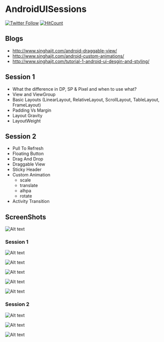 # AndroidUISessions

[![Twitter Follow](https://img.shields.io/twitter/follow/Ajit5ingh.svg?style=social)](https://twitter.com/Ajit5ingh)
[![HitCount](http://hits.dwyl.io/ajitsing/AndroidUISessions.svg)](http://hits.dwyl.io/ajitsing/AndroidUISessions)


## Blogs
 - http://www.singhajit.com/android-draggable-view/
 - http://www.singhajit.com/android-custom-animations/
 - http://www.singhajit.com/tutorial-1-android-ui-desgin-and-styling/ 

## Session 1

- What the difference in DP, SP & Pixel and when to use what?
- View and ViewGroup
- Basic Layouts (LinearLayout, RelativeLayout, ScrollLayout, TableLayout, FrameLayout)
- Padding Vs Margin
- Layout Gravity
- LayoutWeight

## Session 2

- Pull To Refresh
- Floating Button
- Drag And Drop
- Draggable View
- Sticky Header
- Custom Animation
  - scale
  - translate
  - alhpa
  - rotate
- Activity Transition 
  

## ScreenShots

![Alt text](https://github.com/ajitsing/ScreenShots/blob/master/android_sessions/home_page.png)

### Session 1

![Alt text](https://github.com/ajitsing/ScreenShots/blob/master/android_sessions/session1.png)

![Alt text](https://github.com/ajitsing/ScreenShots/blob/master/android_sessions/basic_layouts.png)

![Alt text](https://github.com/ajitsing/ScreenShots/blob/master/android_sessions/android_gravity_and_layout_gravity.png)

![Alt text](https://github.com/ajitsing/ScreenShots/blob/master/android_sessions/layout_weight.png)

![Alt text](https://github.com/ajitsing/ScreenShots/blob/master/android_sessions/padding_tutorial.png)


### Session 2

![Alt text](https://github.com/ajitsing/ScreenShots/blob/master/android_sessions/session2.png)

![Alt text](https://github.com/ajitsing/ScreenShots/blob/master/android_sessions/pull_to_refresh.png)

![Alt text](https://github.com/ajitsing/ScreenShots/blob/master/android_sessions/sticky_header.png)
